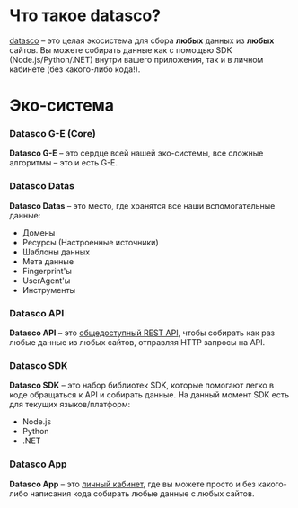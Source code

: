 # Что такое datasco?
[datasco](https://datasco.ru) – это целая экосистема для сбора **любых** данных из **любых** сайтов.
Вы можете собирать данные как с помощью SDK (Node.js/Python/.NET) внутри вашего приложения,
так и в личном кабинете (без какого-либо кода!).

# Эко-система

### Datasco G-E (Core)
**Datasco G-E** – это сердце всей нашей эко-системы, все сложные алгоритмы – это и есть G-E. 

### Datasco Datas
**Datasco Datas** – это место, где хранятся все наши вспомогательные данные:
- Домены
- Ресурсы (Настроенные источники)
- Шаблоны данных
- Мета данные
- Fingerprint'ы
- UserAgent'ы
- Инструменты

### Datasco API
**Datasco API** – это [общедоступный REST API](https://docs.datasco.ru/docs/intro/), чтобы собирать как раз любые данные из любых сайтов, отправляя HTTP запросы на API.

### Datasco SDK
**Datasco SDK** – это набор библиотек SDK, которые помогают легко в коде обращаться к API и собирать данные.
На данный момент SDK есть для текущих языков/платформ:
- Node.js
- Python
- .NET

### Datasco App
**Datasco App** – это [личный кабинет](https://app.datasco.ru), где вы можете просто и без какого-либо написания кода собирать любые данные с любых сайтов.
